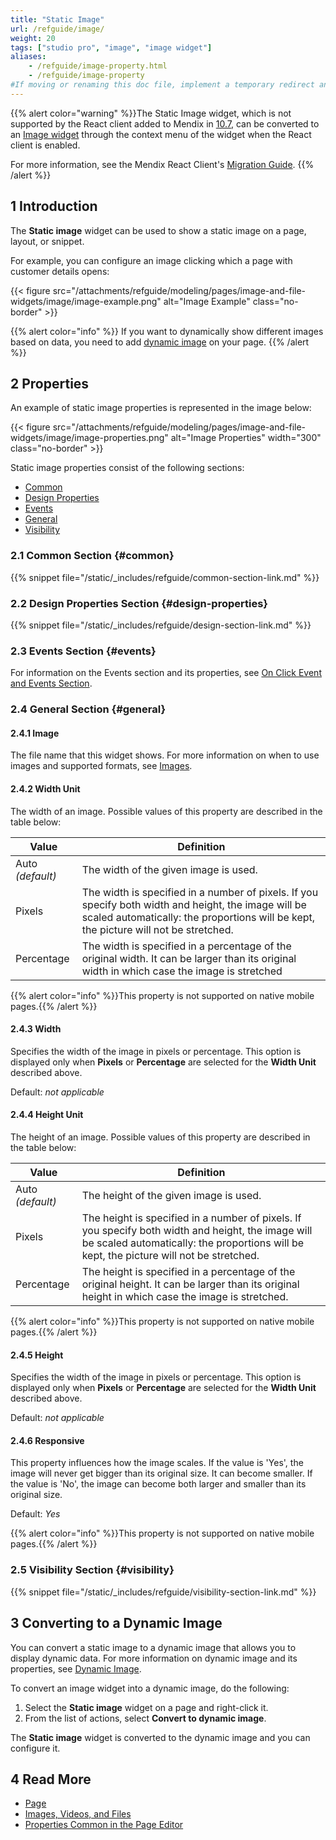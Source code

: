 ```yaml
---
title: "Static Image"
url: /refguide/image/
weight: 20
tags: ["studio pro", "image", "image widget"]
aliases:
    - /refguide/image-property.html
    - /refguide/image-property
#If moving or renaming this doc file, implement a temporary redirect and let the respective team know they should update the URL in the product. See Mapping to Products for more details.
---
```


{{% alert color="warning" %}}The Static Image widget, which is not supported by the React client added to Mendix in [10.7](/releasenotes/studio-pro/10.7/#react-client), can be converted to an [Image widget](/appstore/widgets/image/) through the context menu of the widget when the React client is enabled.

For more information, see the Mendix React Client's [Migration Guide](/refguide/mendix-client/react/#migration-guide).
{{% /alert %}}

## 1 Introduction

The **Static image** widget can be used to show a static image on a page, layout, or snippet.

For example, you can configure an image clicking which a page with customer details opens:

{{< figure src="/attachments/refguide/modeling/pages/image-and-file-widgets/image/image-example.png" alt="Image Example" class="no-border" >}}

{{% alert color="info" %}}
If you want to dynamically show different images based on data, you need to add [dynamic image](/refguide/image-viewer/) on your page.
{{% /alert %}}

## 2 Properties

An example of static image properties is represented in the image below:

{{< figure src="/attachments/refguide/modeling/pages/image-and-file-widgets/image/image-properties.png" alt="Image Properties"   width="300"  class="no-border" >}}

Static image properties consist of the following sections:

* [Common](#common)
* [Design Properties](#design-properties)
* [Events](/refguide/events/)
* [General](#general)
* [Visibility](#visibility)

### 2.1 Common Section {#common}

{{% snippet file="/static/_includes/refguide/common-section-link.md" %}}

### 2.2 Design Properties Section {#design-properties}

{{% snippet file="/static/_includes/refguide/design-section-link.md" %}} 

### 2.3 Events Section {#events}

For information on the Events section and its properties, see [On Click Event and Events Section](/refguide/on-click-event/). 

### 2.4 General Section {#general}

#### 2.4.1 Image

The file name that this widget shows. For more information on when to use images and supported formats, see [Images](/refguide/images/).

#### 2.4.2 Width Unit

The width of an image. Possible values of this property are described in the table below:

| Value      | Definition                                                   |
| ---------- | ------------------------------------------------------------ |
| Auto  *(default)*       | The width of the given image is used.                        |
| Pixels     | The width is specified in a number of pixels. If you specify both width and height, the image will be scaled automatically: the proportions will be kept, the picture will not be stretched. |
| Percentage | The width is specified in a percentage of the original width. It can be larger than its original width in which case the image is stretched |

{{% alert color="info" %}}This property is not supported on native mobile pages.{{% /alert %}}

#### 2.4.3 Width

Specifies the width of the image in pixels or percentage. This option is displayed only when **Pixels** or **Percentage** are selected for the **Width Unit** described above. 

Default: *not applicable*

#### 2.4.4 Height Unit

The height of an image. Possible values of this property are described in the table below: 

| Value      | Definition                                                   |
| ---------- | ------------------------------------------------------------ |
| Auto  *(default)*       | The height of the given image is used.                       |
| Pixels     | The height is specified in a number of pixels. If you specify both width and height, the image will be scaled automatically: the proportions will be kept, the picture will not be stretched. |
| Percentage | The height is specified in a percentage of the original height. It can be larger than its original height in which case the image is stretched. |

{{% alert color="info" %}}This property is not supported on native mobile pages.{{% /alert %}}

#### 2.4.5 Height

Specifies the width of the image in pixels or percentage. This option is displayed only when **Pixels** or **Percentage** are selected for the **Width Unit** described above. 

Default: *not applicable*

#### 2.4.6 Responsive

This property influences how the image scales. If the value is 'Yes', the image will never get bigger than its original size. It can become smaller. If the value is 'No', the image can become both larger and smaller than its original size.

Default: *Yes*

{{% alert color="info" %}}This property is not supported on native mobile pages.{{% /alert %}}

### 2.5 Visibility Section {#visibility}

{{% snippet file="/static/_includes/refguide/visibility-section-link.md" %}}

## 3 Converting to a Dynamic Image

You can convert a static image to a dynamic image that allows you to display dynamic data. For more information on dynamic image and its properties, see [Dynamic Image](/refguide/image-viewer/). 

To convert an image widget into a dynamic image, do the following:

1. Select the **Static image** widget on a page and right-click it.
2. From the list of actions, select **Convert to dynamic image**. 

The **Static image** widget is converted to the dynamic image and you can configure it. 

## 4 Read More

* [Page](/refguide/page/)
* [Images, Videos, and Files](/refguide/image-and-file-widgets/)
* [Properties Common in the Page Editor](/refguide/common-widget-properties/)
